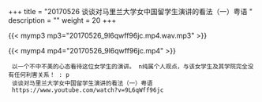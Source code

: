 +++
title = "20170526  谈谈对马里兰大学女中国留学生演讲的看法（一）粤语 "
description = ""
weight = 20
+++

{{< mymp3 mp3="20170526_9l6qwff96jc.mp4.wav.mp3" >}}

{{< mymp4 mp4="20170526_9l6qwff96jc.mp4" >}}

     以一个不中不美的心态看待这位女学生的演讲。 n纯属个人观点，与该女学生及其学院完全没有任何利害关系！ : p 
     谈谈对马里兰大学女中国留学生演讲的看法（一）粤语 
     https://www.youtube.com/watch?v=9L6qWff96jc 

